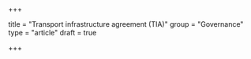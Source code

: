 +++

title = "Transport infrastructure agreement (TIA)"
group = "Governance"
type = "article"
draft = true

+++

